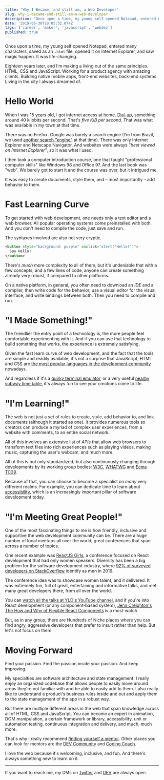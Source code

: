 ```yaml
---
title: 'Why I Became, and still am, a Web Developer'
slug: why-i-became-and-still-am-a-web-developer
description: 'Once upon a time, my young self opened Notepad, entered many characters, saved as an .html file, open...'
date: '2019-05-30T20:05:32.074Z'
tags: ['career', 'maker', 'javascript', 'webdev']
published: true
---
```


Once upon a time, my young self opened Notepad, entered many characters, saved as an `.html` file, opened it on Internet Explorer, and saw magic happen. It was life-changing.

Eighteen years later, and I'm making a living out of the same principles. HTML, CSS and JavaScript. Working for a product agency with amazing clients. Building native mobile apps, front-end websites, back-end systems. Living in the city I always dreamed of.


# Hello World

When I was 15 years old, I got internet access at home. [Dial-up](https://en.wikipedia.org/wiki/Dial-up_Internet_access), something around 40 kilobits per second. That's _five KiB per second_. That was what was available in my town at that time.

There was no Firefox. Google was barely a search engine (I'm from Brazil, we used [another search "engine"](https://pt.wikipedia.org/wiki/Yahoo!_Cad%C3%AA%3F) at that time). There was only Internet Explorer and Netscape Navigator. And websites were always _"best viewed on Internet Explorer"_, so it was what I used.


I then took a computer introduction course, one that taught "professional computer skills" like Windows 98 and Office 97. And the last book was "web". We barely got to start it and the course was over, but it intrigued me.

It was easy to create documents, style them, and &ndash; most importantly &ndash; add behavior to them.


# Fast Learning Curve

To get started with web development, one needs only a text editor and a web browser. All popular operating systems come preinstalled with both. And you don't need to compile the code, just save and run.

The syntaxes involved are also not very cryptic.

```html
<button style="background: purple" onclick="alert('Hello!')">
  Say Hello!
</button>
```

There's _much_ more complexity to all of them, but it's undeniable that with a few concepts, and a few lines of code, anyone can create something already very robust, if compared to other platforms.

On a native platform, in general, you often need to download an <dfn title="Integrated Development Environment">IDE</dfn> and a compiler, then write code for the behavior, use a visual editor for the visual interface, and write bindings between both. Then you need to compile and run.


# "I Made Something!"

The friendlier the entry point of a technology is, the more people feel comfortable experimenting with it. And if you can use that technology to build something that works, the experience is extremely satisfying.

Given the fast learn curve of web development, and the fact that the tools are simple and readily available, it's not a surprise that JavaScript, HTML and CSS are [the most popular languages in the development community](https://insights.stackoverflow.com/survey/2019#technology) nowadays.

And regardless if it's a [quirky terminal emulator](https://wes.dev/archive/2014), or a very useful [nearby subway time table](https://subwayti.me), it's always fun to see your creations come to life.


# "I'm Learning!"

The web is not just a set of rules to create, style, add behavior to, and link documents (although it started as one). It provides numerous tools so creators can produce a myriad of complex user experiences, from a website with comments, to an entire social network.

All of this involves an extensive list of <dfn title="Application Programming Interfaces">APIs</dfn> that allow web browsers to transform text files into rich experiences such as playing videos, making music, capturing the user's webcam, and much more.

All of this is not only standardized, but also continuously changing through developments by its working group bodies: [W3C](https://www.w3.org), [WHATWG](https://whatwg.org) and [Ecma TC39](https://www.ecma-international.org/memento/tc39-rf-tg.htm).

Because of that, you can choose to become a specialist on _many_ very different realms. For example, you can dedicate time to learn about [accessibility](https://www.w3.org/WAI/standards-guidelines/wcag/), which is an increasingly important pillar of software development today.


# "I'm Meeting Great People!"

One of the most fascinating things to me is how friendly, inclusive and supportive the web development community can be. There are a huge number of local meetups all over the world, great conferences that span across a number of topics.

One recent example was [ReactJS Girls](https://reactjsgirls.com), a conference focused on React development that had only women speakers. Diversity has been a big problem for the software development industry, where [92% of surveyed developers on StackOverflow](https://insights.stackoverflow.com/survey/2019#developer-profile-_-developer-role-and-gender) identify as men in 2019.

The conference idea was to showcase women talent, and it delivered. It was extremely fun, full of great, entertaining and informative talks, and  met many great developers there, from all over the world.

You can [watch all the talks at YLD's YouTube channel](https://www.youtube.com/playlist?list=PLfrHCOIcmSupF372EGlyi3l4y2R7F8A3q), and if you're into React development (or any component-based system), [Jenn Creighton's The How and Why of Flexible React Components](https://www.youtube.com/watch?v=vot0nJJ2Qdo&list=PLfrHCOIcmSupF372EGlyi3l4y2R7F8A3q&index=4) is a must-watch.

But, as in any group, there are Hundreds of Niche places where you can find angry, aggressive developers that prefer to insult rather than help. But let's not focus on them.


# Moving Forward

Find your passion. Find the passion inside your passion. And keep improving.

My specialties are software architecture and state management. I really enjoy an organized codebase that allows people to easily move around areas they're not familiar with and be able to easily add to them. I also really like to understand a product's business rules inside and out and apply them to the state management of the app in a robust way.

But there are multiple different areas in the web that span knowledge across all of HTML, CSS and JavaScript. You can become an expert in animation, DOM manipulation, a certain framework or library, accessibility, unit or automation testing, continuous integration and delivery, and much, much more.

That's why I really recommend [finding yourself a mentor](https://learntocodewith.me/posts/coding-mentor/). Other places you can look for mentors are the [DEV Community](https://dev.to/listings/mentors) and [Coding Coach](https://mentors.codingcoach.io).

I love the web because it's welcoming, inclusive, and fun. And there's always something new to learn on it.

---

If you want to reach me, my DMs on [Twitter](https://twitter.com/messages/compose?recipient_id=7354582) and [DEV](https://dev.to/wes) are always open.
